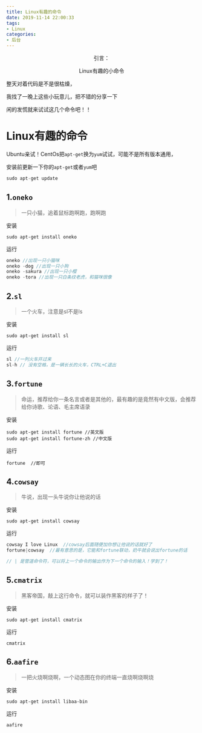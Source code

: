 ```yaml
---
title: Linux有趣的命令
date: 2019-11-14 22:00:33
tags: 
- Linux
categories: 
- 后台
---
```


<center>
引言：

Linux有趣的小命令
</center>

<!-- more -->

整天对着代码是不是很枯燥，

我找了一晚上这些小玩意儿，把不错的分享一下

闲的发慌就来试试这几个命令吧！！

# Linux有趣的命令

Ubuntu亲试！CentOs把`apt-get`换为`yum`试试，可能不是所有版本通用，

安装前更新一下你的`apt-get`或者`yum`吧
```java
sudo apt-get update
```

## 1.`oneko`

> 一只小猫，追着鼠标跑啊跑，跑啊跑

安装
```
sudo apt-get install oneko
```
运行
```java
oneko //出现一只小猫咪
oneko -dog //出现一只小狗
oneko -sakura //出现一只小樱
oneko -tora //出现一只白条纹老虎，和猫咪很像
```

## 2.`sl`
> 一个火车，注意是sl不是ls

安装
```
sudo apt-get install sl
```
运行
```js
sl //一列火车开过来
sl-h // 没有空格，是一辆长长的火车，CTRL+C退出
```

## 3.`fortune`
> 命运，推荐给你一条名言或者是其他的，最有趣的是竟然有中文版，会推荐给你诗歌、论语、毛主席语录

安装
```
sudo apt-get install fortune //英文版
sudo apt-get install fortune-zh //中文版
```
运行
```
fortune  //即可
```

## 4.`cowsay`
> 牛说，出现一头牛说你让他说的话

安装
```
sudo apt-get install cowsay
```
运行
```java
cowsay I love Linux  //cowsay后面随便加你想让他说的话就好了
fortune|cowsay  //最有意思的是，它能和fortune联动，奶牛就会说出fortune的话

// | 是管道命令符，可以将上一个命令的输出作为下一个命令的输入！学到了！
```

## 5.`cmatrix`
> 黑客帝国，敲上这行命令，就可以装作黑客的样子了！

安装
```
sudo apt-get install cmatrix
```
运行
```
cmatrix
```

## 6.`aafire`
> 一把火烧啊烧啊，一个动态图在你的终端一直烧啊烧啊烧

安装
```
sudo apt-get install libaa-bin
```
运行
```
aafire
```
